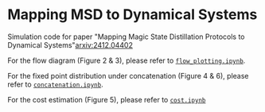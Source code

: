 # Mapping MSD to Dynamical Systems
 Simulation code for paper "Mapping Magic State Distillation Protocols to Dynamical Systems"[arxiv:2412.04402](https://arxiv.org/abs/2412.04402)

For the flow diagram (Figure 2 & 3), please refer to [`flow_plotting.ipynb`](flow_plotting.ipynb).

For the fixed point distribution under concatenation (Figure 4 & 6), please refer to [`concatenation.ipynb`](concatenation.ipynb).

For the cost estimation (Figure 5), please refer to [`cost.ipynb`](cost.ipynb)